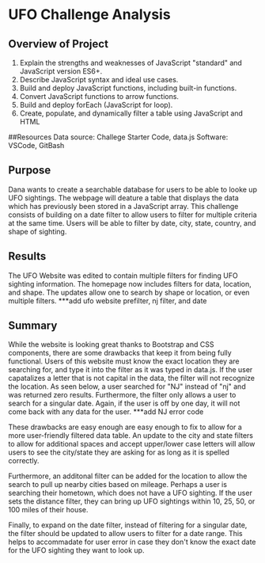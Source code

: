 # UFO Challenge Analysis

## Overview of Project

1. Explain the strengths and weaknesses of JavaScript "standard" and JavaScript version ES6+.
2. Describe JavaScript syntax and ideal use cases.
3. Build and deploy JavaScript functions, including built-in functions.
4. Convert JavaScript functions to arrow functions.
5. Build and deploy forEach (JavaScript for loop).
6. Create, populate, and dynamically filter a table using JavaScript and HTML

##Resources
Data source: Challege Starter Code, data.js
Software: VSCode, GitBash

## Purpose
Dana wants to create a searchable database for users to be able to looke up UFO sightings. The webpage will deature a table that displays the data which has previously been stored in a JavaScript array. This challenge consists of building on a date filter to allow users to filter for multiple criteria at the same time. Users will be able to filter by date, city, state, country, and shape of sighting. 


## Results
The UFO Website was edited to contain multiple filters for finding UFO sighting information. The homepage now includes filters for data, location, and shape. The updates allow one to search by shape or location, or even multiple filters. 
***add ufo website prefilter, nj filter, and date


## Summary 

While the website is looking great thanks to Bootstrap and CSS components, there are some drawbacks that keep it from being fully functional. Users of this website must know the exact location they are searching for, and type it into the filter as it was typed in data.js. If the user capatalizes a letter that is not capital in the data, the filter will not recognize the location. As seen below, a user searched for "NJ" instead of "nj" and was returned zero results. Furthermore, the filter only allows a user to search for a singular date. Again, if the user is off by one day, it will not come back with any data for the user. 
***add NJ error code

These drawbacks are easy enough are easy enough to fix to allow for a more user-friendly filtered data table. An update to the city and state filters to allow for additional spaces and accept upper/lower case letters will allow users to see the city/state they are asking for as long as it is spelled correctly. 

Furthermore, an additonal filter can be added for the location to allow the search to pull up nearby cities based on mileage. Perhaps a user is searching their hometown, which does not have a UFO sighting. If the user sets the distance filter, they can bring up UFO sightings within 10, 25, 50, or 100 miles of their house. 

Finally, to expand on the date filter, instead of filtering for a singular date, the filter should be updated to allow users to filter for a date range. This helps to accommadate for user error in case they don't know the exact date for the UFO sighting they want to look up.   

